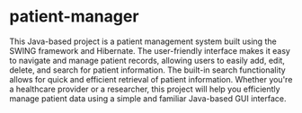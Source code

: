 # patient-manager
This Java-based project is a patient management system built using the SWING framework and Hibernate. 
The user-friendly interface makes it easy to navigate and manage patient records, allowing users to easily add, edit, delete, and search for patient information. The built-in search functionality allows for quick and efficient retrieval of patient information. Whether you're a healthcare provider or a researcher, this project will help you efficiently manage patient data using a simple and familiar Java-based GUI interface.

